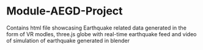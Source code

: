 # Module-AEGD-Project
 Contains html file showcasing Earthquake related data generated in the form of VR modles, three.js globe with real-time earthquake feed and video of simulation of earthquake generated in blender
